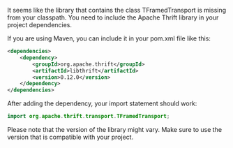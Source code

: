 It seems like the library that contains the class TFramedTransport is missing from your classpath. You need to include the Apache Thrift library in your project dependencies. 

If you are using Maven, you can include it in your pom.xml file like this:

```xml
<dependencies>
    <dependency>
        <groupId>org.apache.thrift</groupId>
        <artifactId>libthrift</artifactId>
        <version>0.12.0</version>
    </dependency>
</dependencies>
```

After adding the dependency, your import statement should work:

```java
import org.apache.thrift.transport.TFramedTransport;
```

Please note that the version of the library might vary. Make sure to use the version that is compatible with your project.